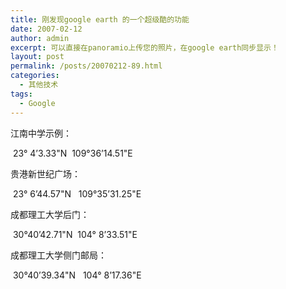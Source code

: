 ```yaml
---
title: 刚发现google earth 的一个超级酷的功能
date: 2007-02-12
author: admin
excerpt: 可以直接在panoramio上传您的照片，在google earth同步显示！
layout: post
permalink: /posts/20070212-89.html
categories:
  - 其他技术
tags:
  - Google
---
```

江南中学示例：

&nbsp;23&deg; 4&#8217;3.33"N&nbsp;&nbsp;109&deg;36&#8217;14.51"E

贵港新世纪广场：

&nbsp;23&deg; 6&#8217;44.57"N&nbsp;&nbsp; 109&deg;35&#8217;31.25"E

成都理工大学后门：

&nbsp;30&deg;40&#8217;42.71"N&nbsp; 104&deg; 8&#8217;33.51"E

成都理工大学侧门邮局：

&nbsp;30&deg;40&#8217;39.34"N&nbsp;&nbsp; 104&deg; 8&#8217;17.36"E